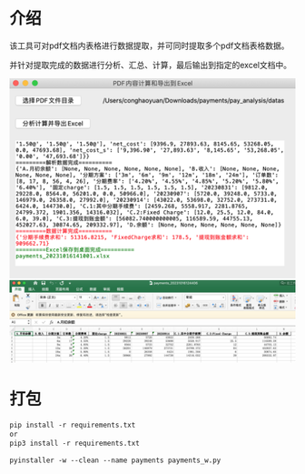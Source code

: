 # 介绍

该工具可对pdf文档内表格进行数据提取，并可同时提取多个pdf文档表格数据。

并针对提取完成的数据进行分析、汇总、计算，最后输出到指定的excel文档中。

<img src="./gui2.png" width="600px" />
<img src="./gui3.png" width="600px" />

# 打包

```shell
pip install -r requirements.txt
or
pip3 install -r requirements.txt
```


```shell
pyinstaller -w --clean --name payments payments_w.py

```



